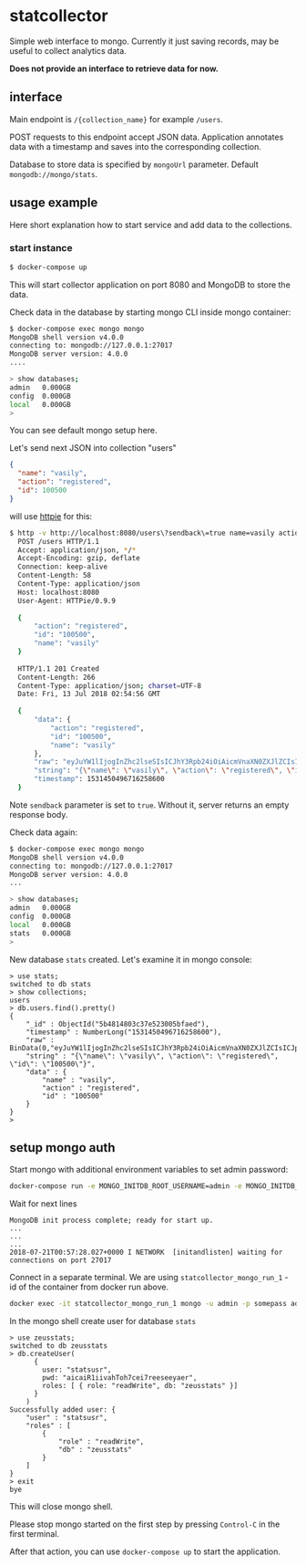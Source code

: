 # statcollector
Simple web interface to mongo. Currently it just saving records, may be useful to collect analytics data.

**Does not provide an interface to retrieve data for now.**

## interface
Main endpoint is `/{collection_name}` for example `/users`.

POST requests to this endpoint accept JSON data.
Application annotates data with a timestamp and saves into the corresponding collection.

Database to store data is specified by `mongoUrl` parameter. Default `mongodb://mongo/stats`. 

## usage example
Here short explanation how to start service and add data to the collections.

### start instance
```bash
$ docker-compose up
```
This will start collector application on port 8080 and MongoDB to store the data.

Check data in the database by starting mongo CLI inside mongo container:
```bash
$ docker-compose exec mongo mongo
MongoDB shell version v4.0.0
connecting to: mongodb://127.0.0.1:27017
MongoDB server version: 4.0.0
....

> show databases;
admin   0.000GB
config  0.000GB
local   0.000GB
>
```
You can see default mongo setup here.

Let's send next JSON into collection "users"
```json
{
  "name": "vasily",
  "action": "registered",
  "id": 100500
}
```
will use [httpie](https://httpie.org/) for this:
```bash
$ http -v http://localhost:8080/users\?sendback\=true name=vasily action=registered id=100500
  POST /users HTTP/1.1
  Accept: application/json, */*
  Accept-Encoding: gzip, deflate
  Connection: keep-alive
  Content-Length: 58
  Content-Type: application/json
  Host: localhost:8080
  User-Agent: HTTPie/0.9.9
  
  {
      "action": "registered",
      "id": "100500",
      "name": "vasily"
  }
  
  HTTP/1.1 201 Created
  Content-Length: 266
  Content-Type: application/json; charset=UTF-8
  Date: Fri, 13 Jul 2018 02:54:56 GMT
  
  {
      "data": {
          "action": "registered",
          "id": "100500",
          "name": "vasily"
      },
      "raw": "eyJuYW1lIjogInZhc2lseSIsICJhY3Rpb24iOiAicmVnaXN0ZXJlZCIsICJpZCI6ICIxMDA1MDAifQ==",
      "string": "{\"name\": \"vasily\", \"action\": \"registered\", \"id\": \"100500\"}",
      "timestamp": 1531450496716258600
  }
```
Note `sendback` parameter is set to `true`. Without it, server returns an empty response body.


Check data again:
```bash
$ docker-compose exec mongo mongo
MongoDB shell version v4.0.0
connecting to: mongodb://127.0.0.1:27017
MongoDB server version: 4.0.0
...

> show databases;
admin   0.000GB
config  0.000GB
local   0.000GB
stats   0.000GB
>
```

New database `stats` created. Let's examine it in mongo console:
```
> use stats;
switched to db stats
> show collections;
users
> db.users.find().pretty()
{
	"_id" : ObjectId("5b4814803c37e523005bfaed"),
	"timestamp" : NumberLong("1531450496716258600"),
	"raw" : BinData(0,"eyJuYW1lIjogInZhc2lseSIsICJhY3Rpb24iOiAicmVnaXN0ZXJlZCIsICJpZCI6ICIxMDA1MDAifQ=="),
	"string" : "{\"name\": \"vasily\", \"action\": \"registered\", \"id\": \"100500\"}",
	"data" : {
		"name" : "vasily",
		"action" : "registered",
		"id" : "100500"
	}
}
>
```

## setup mongo auth
Start mongo with additional environment variables to set admin password:
```bash
docker-compose run -e MONGO_INITDB_ROOT_USERNAME=admin -e MONGO_INITDB_ROOT_PASSWORD=somepass mongo
```

Wait for next lines
```text
MongoDB init process complete; ready for start up.
...
...
...
2018-07-21T00:57:28.027+0000 I NETWORK  [initandlisten] waiting for connections on port 27017
```

Connect in a separate terminal. We are using `statcollector_mongo_run_1` - id of the container from docker run above.
```bash
docker exec -it statcollector_mongo_run_1 mongo -u admin -p somepass admin
```

In the mongo shell create user for database `stats`
```
> use zeusstats;
switched to db zeusstats
> db.createUser(
      {
        user: "statsusr",
        pwd: "aicaiR1iivahToh7cei7reeseeyaer",
        roles: [ { role: "readWrite", db: "zeusstats" }]
      }
    )
Successfully added user: {
	"user" : "statsusr",
	"roles" : [
		{
			"role" : "readWrite",
			"db" : "zeusstats"
		}
	]
}
> exit
bye
```

This will close mongo shell.

Please stop mongo started on the first step by pressing `Control-C` in the first terminal.

After that action, you can use `docker-compose up` to start the application.
